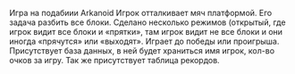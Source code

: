 Игра на подабиии Arkanoid 
Игрок отталкивает мяч платформой. Его задача разбить все блоки. Сделано несколько режимов (открытый, где игрок видит все блоки и «прятки», там игрок видит не все блоки и они иногда «прячутся» или «выходят».
Играет до победы или проигрыша. 
Присутствует база данных, в ней будет храниться имя игрок, кол-во очков за игру. 
Так же присутствует таблица рекордов.
